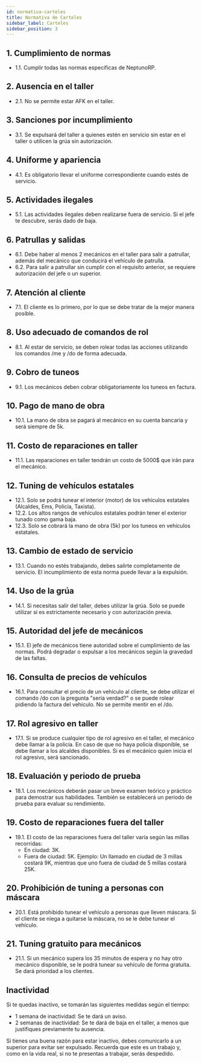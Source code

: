 ```yaml
---
id: normativa-carteles
title: Normativa de Carteles
sidebar_label: Carteles
sidebar_position: 3
---
```


## 1. Cumplimiento de normas

- 1.1. Cumplir todas las normas específicas de NeptunoRP.

## 2. Ausencia en el taller

- 2.1. No se permite estar AFK en el taller.

## 3. Sanciones por incumplimiento

- 3.1. Se expulsará del taller a quienes estén en servicio sin estar en el taller o utilicen la grúa sin autorización.

## 4. Uniforme y apariencia

- 4.1. Es obligatorio llevar el uniforme correspondiente cuando estés de servicio.

## 5. Actividades ilegales

- 5.1. Las actividades ilegales deben realizarse fuera de servicio. Si el jefe te descubre, serás dado de baja.

## 6. Patrullas y salidas

- 6.1. Debe haber al menos 2 mecánicos en el taller para salir a patrullar, además del mecánico que conducirá el vehículo de patrulla. 
- 6.2. Para salir a patrullar sin cumplir con el requisito anterior, se requiere autorización del jefe o un superior.

## 7. Atención al cliente

- 7.1. El cliente es lo primero, por lo que se debe tratar de la mejor manera posible.

## 8. Uso adecuado de comandos de rol

- 8.1. Al estar de servicio, se deben rolear todas las acciones utilizando los comandos /me y /do de forma adecuada.

## 9. Cobro de tuneos

- 9.1. Los mecánicos deben cobrar obligatoriamente los tuneos en factura.

## 10. Pago de mano de obra

- 10.1. La mano de obra se pagará al mecánico en su cuenta bancaria y será siempre de 5k.

## 11. Costo de reparaciones en taller

- 11.1. Las reparaciones en taller tendrán un costo de 5000$ que irán para el mecánico.

## 12. Tuning de vehículos estatales

- 12.1. Solo se podrá tunear el interior (motor) de los vehículos estatales (Alcaldes, Ems, Policía, Taxista). 
- 12.2. Los altos rangos de vehículos estatales podrán tener el exterior tunado como gama baja. 
- 12.3. Solo se cobrará la mano de obra (5k) por los tuneos en vehículos estatales.

## 13. Cambio de estado de servicio

- 13.1. Cuando no estés trabajando, debes salirte completamente de servicio. El incumplimiento de esta norma puede llevar a la expulsión.

## 14. Uso de la grúa

- 14.1. Si necesitas salir del taller, debes utilizar la grúa. Solo se puede utilizar si es estrictamente necesario y con autorización previa.

## 15. Autoridad del jefe de mecánicos

- 15.1. El jefe de mecánicos tiene autoridad sobre el cumplimiento de las normas. Podrá degradar o expulsar a los mecánicos según la gravedad de las faltas.

## 16. Consulta de precios de vehículos

- 16.1. Para consultar el precio de un vehículo al cliente, se debe utilizar el comando /do con la pregunta "sería verdad?" o se puede rolear pidiendo la factura del vehículo. No se permite mentir en el /do.

## 17. Rol agresivo en taller

- 17.1. Si se produce cualquier tipo de rol agresivo en el taller, el mecánico debe llamar a la policía. En caso de que no haya policía disponible, se debe llamar a los alcaldes disponibles. Si es el mecánico quien inicia el rol agresivo, será sancionado.

## 18. Evaluación y periodo de prueba

- 18.1. Los mecánicos deberán pasar un breve examen teórico y práctico para demostrar sus habilidades. También se establecerá un periodo de prueba para evaluar su rendimiento.

## 19. Costo de reparaciones fuera del taller

- 19.1. El costo de las reparaciones fuera del taller varía según las millas recorridas: 
  - En ciudad: 3K.
  - Fuera de ciudad: 5K.
  Ejemplo: Un llamado en ciudad de 3 millas costará 9K, mientras que uno fuera de ciudad de 5 millas costará 25K.

## 20. Prohibición de tuning a personas con máscara

- 20.1. Está prohibido tunear el vehículo a personas que lleven máscara. Si el cliente se niega a quitarse la máscara, no se le debe tunear el vehículo.

## 21. Tuning gratuito para mecánicos

- 21.1. Si un mecánico supera los 35 minutos de espera y no hay otro mecánico disponible, se le podrá tunear su vehículo de forma gratuita. Se dará prioridad a los clientes.

## Inactividad

Si te quedas inactivo, se tomarán las siguientes medidas según el tiempo:

- 1 semana de inactividad: Se te dará un aviso.
- 2 semanas de inactividad: Se te dará de baja en el taller, a menos que justifiques previamente tu ausencia.

Si tienes una buena razón para estar inactivo, debes comunicarlo a un superior para evitar ser expulsado. Recuerda que este es un trabajo y, como en la vida real, si no te presentas a trabajar, serás despedido.
